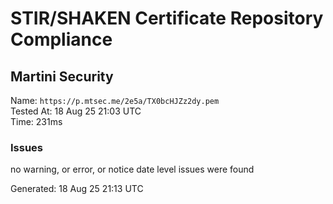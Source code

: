 # STIR/SHAKEN Certificate Repository Compliance

## Martini Security

Name: `https://p.mtsec.me/2e5a/TX0bcHJZz2dy.pem`\
Tested At: 18 Aug 25 21:03 UTC\
Time: 231ms

### Issues

no warning, or error, or notice date level issues were found

Generated: 18 Aug 25 21:13 UTC